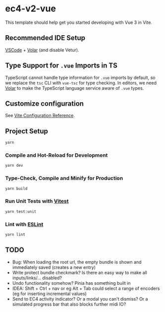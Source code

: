 # ec4-v2-vue

This template should help get you started developing with Vue 3 in Vite.

## Recommended IDE Setup

[VSCode](https://code.visualstudio.com/) + [Volar](https://marketplace.visualstudio.com/items?itemName=Vue.volar) (and disable Vetur).

## Type Support for `.vue` Imports in TS

TypeScript cannot handle type information for `.vue` imports by default, so we replace the `tsc` CLI with `vue-tsc` for type checking. In editors, we need [Volar](https://marketplace.visualstudio.com/items?itemName=Vue.volar) to make the TypeScript language service aware of `.vue` types.

## Customize configuration

See [Vite Configuration Reference](https://vite.dev/config/).

## Project Setup

```sh
yarn
```

### Compile and Hot-Reload for Development

```sh
yarn dev
```

### Type-Check, Compile and Minify for Production

```sh
yarn build
```

### Run Unit Tests with [Vitest](https://vitest.dev/)

```sh
yarn test:unit
```

### Lint with [ESLint](https://eslint.org/)

```sh
yarn lint
```

## TODO

- Bug: When loading the root url, the empty bundle is shown and immediately saved (creates a new entry)
- Write protect bundle checkmark? Is there an easy way to make all inputs/links/... disabled?
- Undo functionality somehow? Pinia has something built in
- IDEA: Shift + Ctrl + nav or eg Alt + Tab could select a range of encoders (eg for inserting incremental values)
- Send to EC4 activity indicator? Or a modal you can't dismiss? Or a simulated progress bar that also blocks further midi IO?

